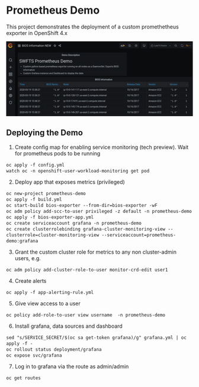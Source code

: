 # Prometheus Demo

This project demonstrates the deployment of a custom promethetheus exporter in OpenShift 4.x

![Grafana Dashboard](images/grafana.png)


## Deploying the Demo

1. Create config map for enabling service monitoring (tech preview).  Wait for prometheus pods to be running 

```
oc apply -f config.yml
watch oc -n openshift-user-workload-monitoring get pod
```

2. Deploy app that exposes metrics (privileged)

```
oc new-project prometheus-demo
oc apply -f build.yml
oc start-build bios-exporter --from-dir=bios-exporter -wF
oc adm policy add-scc-to-user privileged -z default -n prometheus-demo
oc apply -f bios-exporter-app.yml
oc create serviceaccount grafana -n prometheus-demo
oc create clusterrolebinding grafana-cluster-monitoring-view --clusterrole=cluster-monitoring-view --serviceaccount=prometheus-demo:grafana
```

3. Grant the custom cluster role for metrics to any non cluster-admin users, e.g.
```
oc adm policy add-cluster-role-to-user monitor-crd-edit user1
``` 

4. Create alerts
```
oc apply -f app-alerting-rule.yml
```

5. Give view access to a user
```
oc policy add-role-to-user view username  -n prometheus-demo
```

6. Install grafana, data sources and dashboard 
```
sed "s/SERVICE_SECRET/$(oc sa get-token grafana)/g" grafana.yml | oc apply -f -
oc rollout status deployment/grafana
oc expose svc/grafana
```

7. Log in to grafana via the route as admin/admin
```
oc get routes
```
